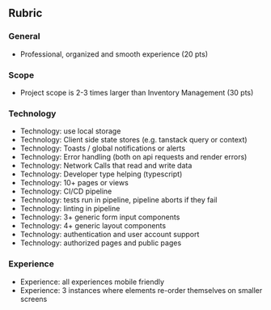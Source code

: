 ## Rubric
### General
- Professional, organized and smooth experience (20 pts)
### Scope
- Project scope is 2-3 times larger than Inventory Management (30 pts)
### Technology
- Technology: use local storage
- Technology: Client side state stores (e.g. tanstack query or context)
- Technology: Toasts / global notifications or alerts
- Technology: Error handling (both on api requests and render errors)
- Technology: Network Calls that read and write data
- Technology: Developer type helping (typescript)
- Technology: 10+ pages or views
- Technology: CI/CD pipeline
- Technology: tests run in pipeline, pipeline aborts if they fail
- Technology: linting in pipeline
- Technology: 3+ generic form input components
- Technology: 4+ generic layout components
- Technology: authentication and user account support
- Technology: authorized pages and public pages
### Experience
- Experience: all experiences mobile friendly
- Experience: 3 instances where elements re-order themselves on smaller screens